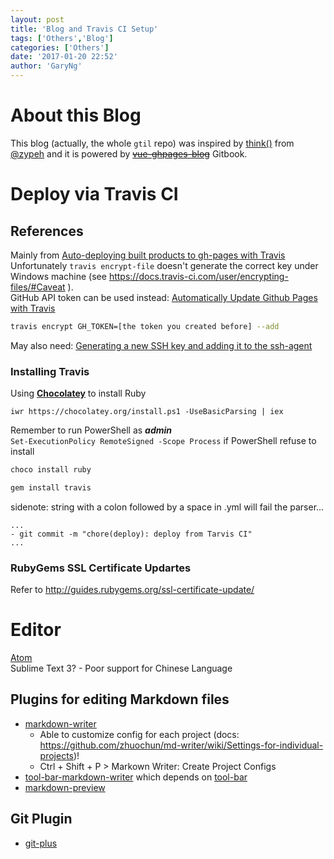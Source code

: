 ```yaml
---
layout: post
title: 'Blog and Travis CI Setup'
tags: ['Others','Blog']
categories: ['Others']
date: '2017-01-20 22:52'
author: 'GaryNg'
---
```


# About this Blog
This blog (actually, the whole `gtil` repo) was inspired by [think()](https://github.com/zypeh/think) from [@zypeh](https://github.com/zypeh) and it is powered by ~~[vue-ghpages-blog](https://github.com/viko16/vue-ghpages-blog)~~ Gitbook.


# Deploy via Travis CI
## References
Mainly from [Auto-deploying built products to gh-pages with Travis](https://gist.github.com/domenic/ec8b0fc8ab45f39403dd)  
Unfortunately `travis encrypt-file` doesn't generate the correct key under Windows machine (see https://docs.travis-ci.com/user/encrypting-files/#Caveat ).   
GitHub API token can be used instead: [Automatically Update Github Pages with Travis](http://www.steveklabnik.com/automatically_update_github_pages_with_travis_example/)

```bash
travis encrypt GH_TOKEN=[the token you created before] --add
```

May also need: [Generating a new SSH key and adding it to the ssh-agent](https://help.github.com/articles/generating-a-new-ssh-key-and-adding-it-to-the-ssh-agent/)


### Installing Travis
Using **[Chocolatey](https://chocolatey.org/install)** to install Ruby
```
iwr https://chocolatey.org/install.ps1 -UseBasicParsing | iex
```
Remember to run PowerShell as _**admin**_  
`Set-ExecutionPolicy RemoteSigned -Scope Process` if PowerShell refuse to install

```bash
choco install ruby
```

```bash
gem install travis
```  

sidenote: string with a colon followed by a space in .yml will fail the parser...
```
...
- git commit -m "chore(deploy): deploy from Tarvis CI"
...
```

### RubyGems SSL Certificate Updartes
Refer to http://guides.rubygems.org/ssl-certificate-update/  


# Editor
[Atom](https://atom.io/)  
Sublime Text 3? - Poor support for Chinese Language

## Plugins for editing Markdown files
- [markdown-writer](https://atom.io/packages/markdown-writer)
  - Able to customize config for each project (docs: https://github.com/zhuochun/md-writer/wiki/Settings-for-individual-projects)!
  - Ctrl + Shift + P > Markown Writer: Create Project Configs
- [tool-bar-markdown-writer](https://atom.io/packages/tool-bar-markdown-writer) which depends on [tool-bar](https://atom.io/packages/tool-bar)
- [markdown-preview](https://atom.io/packages/markdown-preview)

## Git Plugin
- [git-plus](https://atom.io/packages/git-plus)

